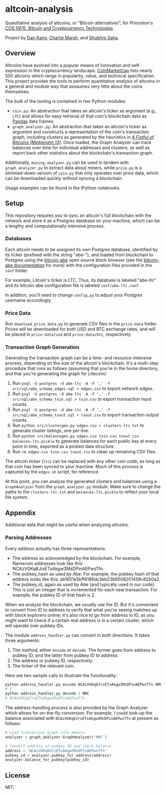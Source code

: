 altcoin-analysis
===

Quantitative analysis of altcoins, or "Bitcoin alternatives", for Princeton's [COS 597E: Bitcoin and Cryptocurrency Technologies](http://randomwalker.info/teaching/fall-2014-bitcoin/).

Project by [Dan Kang](http://dskang.com/), [Charlie Marsh](http://www.crmarsh.com), and [Shubhro Saha](http://www.shubhro.com).

## Overview

Altcoins have evolved into a popular means of innovation and self-expression in the cryptocurrency landscape. [CoinMarketCap](coinmarketcap.com) lists nearly 500 altcoins which range in popularity, value, and technical specification. This project provides the tools to perform quantitative analysis of altcoins in a general and module way that asssumes very little about the coins themselves.

The bulk of the tooling is contained in two Python modules:

- `coin.py`: An abstraction that takes an altcoin's ticker as argument (e.g., `LTC`) and allows for easy retrieval of that coin's blockchain data as [Pandas](http://pandas.pydata.org/) data frames.
- `graph_analyzer.py`: An abstraction that takes an altcoin's ticker as argument and constructs a representation of the coin's transaction graph, including clusters as generated by the heuristics in _[A Fistful of Bitcoins (Meiklejohn 13)](http://cseweb.ucsd.edu/~smeiklejohn/files/imc13.pdf)_. Once loaded, the Graph Analyzer can track balances over time for individual addresses and clusters, as well as report back other statistics about the blockchain's transaction graph.

Additionally, `mining_analyzer.py` can be used in tandem with `graph_analyzer.py` to extract data about miners, while `price.py` is a slimmed-down version of `coin.py` that only operates over price data, which can be downloaded quickly without syncing a blockchain.

Usage examples can be found in the IPython notebooks.

## Setup

This repository requires you to sync an altcoin's full blockchain with the network and store it as a Postgres database on your machine, which can be a lengthy and computationally intensive process.

### Databases

Each altcoin needs to be assigned its own Postgres database, identified by its ticker (prefixed with the string "abe-"), and loaded from blockchain to Postgres using the [bitcoin-abe](https://github.com/bitcoin-abe/bitcoin-abe/) open source block browser (see the [bitcoin-abe documentation](https://github.com/bitcoin-abe/bitcoin-abe/blob/master/README.md) for more) with the configuration files provided in the `conf` folder.

For example, Litcoin's ticker is LTC. Thus, its database is labeled "abe-ltc" and its bitcoin-abe configuration file is labeled `conf/abe-ltc.conf`.

In addition, you'll need to change `config.py` to adjust your Postgres username accordingly.

### Price Data

Run `download_price_data.py` to generate CSV files in the `price-data` folder. Prices will be downloaded for both USD and BTC exchange rates, and will be placed in `price-data/usd` and `price-data/btc`, respectively.

### Transaction Graph Generation

Generating the transaction graph can be a time- and resource-intensive process, depending on the size of the altcoin's blockchain. It's a multi-step procedure that runs as follows (assuming that you're in the home directory, and that you're generating the graph for Litecoin):

1. Run `psql -U postgres -d abe-ltc -A -F ',' -f src/sql/abe_schema_edges.sql > edges.csv` to export network edges.
2. Run `psql -U postgres -d abe-ltc -A -F ',' -f src/sql/abe_schema_txin.sql > txin.csv` to export transaction input counts.
3. Run `psql -U postgres -d abe-ltc -A -F ',' -f src/sql/abe_schema_txout.sql > txout.csv` to export transaction output counts.
4. Run `python src/clustergen.py edges.csv > clusters-ltc.txt` to generate cluster listings, one per line.
5. Run `python src/balancegen.py edges.csv txin.csv txout.csv balances-ltc.pickle` to generate balances for each public key at every point in time, exported as a pickled data structure.
6. Run `rm edges.csv txin.csv txout.csv` to clean up remaining CSV files.

The altcoin ticker (`ltc`) can be replaced with any other coin code, as long as that coin has been synced to your machine. Much of this process is captured by the `edges.sh` script, for reference.

At this point, you can analyze the generated clusters and balances using a `GraphAnalyzer` from the `graph_analyzer.py` module. Make sure to change the paths to the `clusters-ltc.txt` and `balances-ltc.pickle` to reflect your local file system.

## Appendix

Additional data that might be useful when analyzing altcoins.

### Parsing Addresses

Every address actually has three representations:

- The address as acknowledged by the blockchain. For example, Namecoin addresses look like this: NCAzVGKq8JrsETxAkgw3MsDPinAEPwsTfn.
- The pubkey\_hash as used by Abe. For example, the pubkey hash of that address looks like this: ab1651e5bff4186dc3eb23b9508201458c82b0a2.
- The pubkey\_id, again as used by Abe (and typically used in our code). This is just an integer that is incremented for each new transaction. For example, the pubkey ID of that hash is 2.

When we analyze the blockchain, we usually use the ID. But it's convenient to convert from ID to address to verify that what you're seeing matches up with block explorers online; it's also nice to go from address to ID, as you might want to check if a certain real address is in a certain cluster, which will operate over pubkey IDs.

The module `address_handler.py` can convert in both directions. It takes three arguments:

1. The method, either `encode` or `decode`. The former goes from address to pubkey ID, and the latter from pubkey ID to address.
2. The address or pubkey ID, respectively.
3. The ticker of the relevant coin.

Here are two sample calls to illustrate the functionality:

```py
python address_handler.py encode NCAzVGKq8JrsETxAkgw3MsDPinAEPwsTfn NMC
# 2
python address_handler.py decode 2 NMC
# NCAzVGKq8JrsETxAkgw3MsDPinAEPwsTfn
```

The address-handling process is also provided by the Graph Analyzer which allows for on-the-fly conversion. For example, I could look-up the balance associated with `NCAzVGKq8JrsETxAkgw3MsDPinAEPwsTfn` at present as follows:

```py
# Load transaction graph into memory
analyzer = graph_analyzer.GraphAnalyzer('NMC')

# Convert address to pubkey ID and check balance
address = 'NCAzVGKq8JrsETxAkgw3MsDPinAEPwsTfn'
pubkey_id = analyzer.pubkey_for_address(address)
analyzer.balance_for_pubkey(pubkey_id)
```

## License

MIT.
